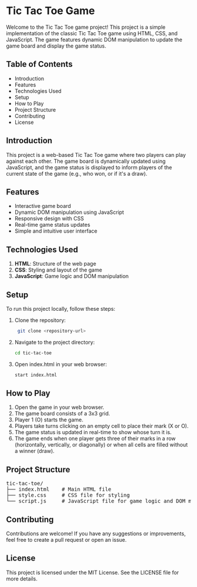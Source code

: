 # Tic Tac Toe Game
Welcome to the Tic Tac Toe game project! This project is a simple implementation of the classic Tic Tac Toe game using HTML, CSS, and JavaScript. The game features dynamic DOM manipulation to update the game board and display the game status.

## Table of Contents
- Introduction
- Features
- Technologies Used
- Setup
- How to Play
- Project Structure
- Contributing
- License
  
## Introduction
This project is a web-based Tic Tac Toe game where two players can play against each other. The game board is dynamically updated using JavaScript, and the game status is displayed to inform players of the current state of the game (e.g., who won, or if it's a draw).

## Features
- Interactive game board
- Dynamic DOM manipulation using JavaScript
- Responsive design with CSS
- Real-time game status updates
- Simple and intuitive user interface

## Technologies Used
1. <b>HTML</b>: Structure of the web page
2. <b>CSS</b>: Styling and layout of the game
3. <b>JavaScript</b>: Game logic and DOM manipulation

## Setup
To run this project locally, follow these steps:

1. Clone the repository:
   ```bash
    git clone <repository-url>

2. Navigate to the project directory:
   ```bash
   cd tic-tac-toe
   
3. Open index.html in your web browser:
   ```bash
   start index.html
   
## How to Play
1. Open the game in your web browser.
2. The game board consists of a 3x3 grid.
3. Player 1 (O) starts the game.
4. Players take turns clicking on an empty cell to place their mark (X or O).
5. The game status is updated in real-time to show whose turn it is.
6. The game ends when one player gets three of their marks in a row (horizontally, vertically, or diagonally) or when all cells are filled without a winner (draw).

## Project Structure

<pre>
tic-tac-toe/
├── index.html    # Main HTML file
├── style.css     # CSS file for styling
└── script.js     # JavaScript file for game logic and DOM manipulation
</pre>

## Contributing
Contributions are welcome! If you have any suggestions or improvements, feel free to create a pull request or open an issue.

## License
This project is licensed under the MIT License. See the LICENSE file for more details.

